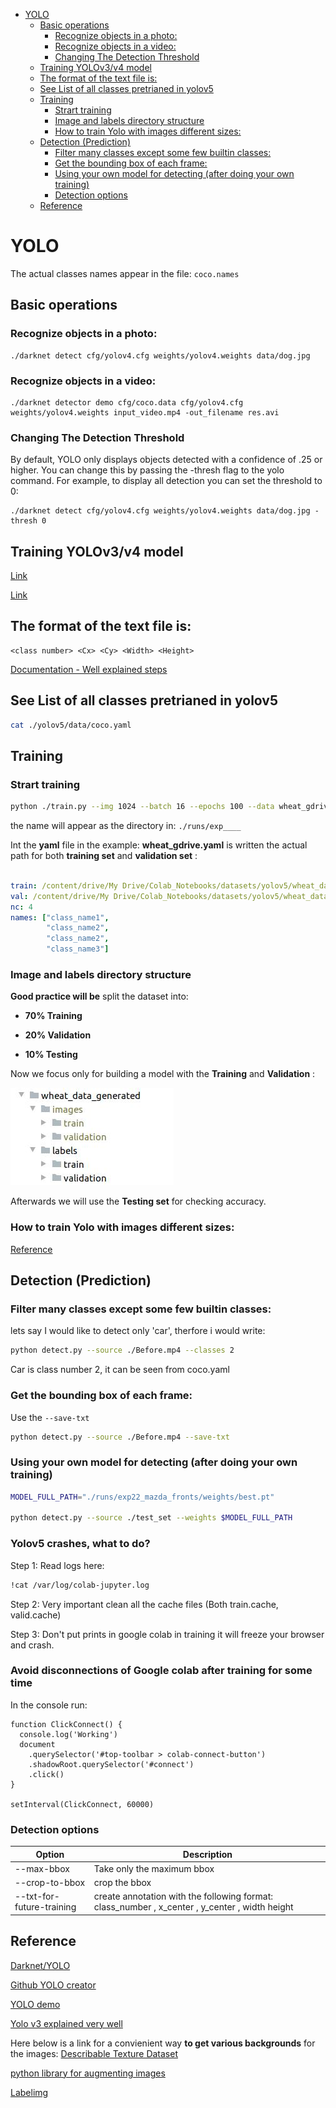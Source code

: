 <!--ts-->
   * [YOLO](#yolo)
      * [Basic operations](#basic-operations)
         * [Recognize objects in a photo:](#recognize-objects-in-a-photo)
         * [Recognize objects in a video:](#recognize-objects-in-a-video)
         * [Changing The Detection Threshold](#changing-the-detection-threshold)
      * [Training YOLOv3/v4 model](#training-yolov3v4-model)
      * [The format of the text file is:](#the-format-of-the-text-file-is)
      * [See List of all classes pretrianed in yolov5](#see-list-of-all-classes-pretrianed-in-yolov5)
      * [Training](#training)
         * [Strart training](#strart-training)
         * [Image and labels directory structure](#image-and-labels-directory-structure)
         * [How to train Yolo with images different sizes:](#how-to-train-yolo-with-images-different-sizes)
      * [Detection (Prediction)](#detection-prediction)
         * [Filter many classes except some few builtin classes:](#filter-many-classes-except-some-few-builtin-classes)
         * [Get the bounding box of each frame:](#get-the-bounding-box-of-each-frame)
         * [Using your own model for detecting (after doing your own training)](#using-your-own-model-for-detecting-after-doing-your-own-training)
         * [Detection options](#detection-options)
      * [Reference](#reference)

<!-- Added by: gil_diy, at: 2020-10-25T13:28+02:00 -->

<!--te-->


#  YOLO


The actual classes names appear in the file: `coco.names`

## Basic operations

### Recognize objects in a photo:
```
./darknet detect cfg/yolov4.cfg weights/yolov4.weights data/dog.jpg
```

### Recognize objects in a video:
```
./darknet detector demo cfg/coco.data cfg/yolov4.cfg weights/yolov4.weights input_video.mp4 -out_filename res.avi
```


### Changing The Detection Threshold

By default, YOLO only displays objects detected with a confidence of .25 or higher. You can change this by passing the -thresh <val> flag to the yolo command. For example, to display all detection you can set the threshold to 0:

```
./darknet detect cfg/yolov4.cfg weights/yolov4.weights data/dog.jpg -thresh 0
```

## Training YOLOv3/v4 model

[Link](https://machinelearningmastery.com/how-to-perform-object-detection-with-yolov3-in-keras/)

[Link](https://blog.paperspace.com/how-to-implement-a-yolo-object-detector-in-pytorch/)


## The format of the text file is:

```
<class number> <Cx> <Cy> <Width> <Height>
```

[Documentation - Well explained steps](https://github.com/AlexeyAB/darknet#how-to-train-to-detect-your-custom-objects)




## See List of all classes pretrianed in yolov5

```bash
cat ./yolov5/data/coco.yaml
```

## Training 

### Strart training

```bash
python ./train.py --img 1024 --batch 16 --epochs 100 --data wheat_gdrive.yaml --cfg models/yolov5s.yaml --name wheat_model
```

the name will appear as the directory in: `./runs/exp____`

Int the **yaml** file in the example: **wheat_gdrive.yaml** is written the actual path for both **training set** and **validation set** :

```yaml

train: /content/drive/My Drive/Colab_Notebooks/datasets/yolov5/wheat_data_generated/images/train
val: /content/drive/My Drive/Colab_Notebooks/datasets/yolov5/wheat_data_generated/images/validation
nc: 4
names: ["class_name1",
        "class_name2",
        "class_name2",
        "class_name3"]
```

### Image and labels directory structure

**Good practice will be** split the dataset into:

*  **70% Training** 

* **20% Validation**

* **10% Testing**

Now we focus only for building a model with the **Training** and **Validation** :

<p> <!-- style="width:400px;" -->
  <img src="images/yolo/file_hierarchy_structure.jpeg" title="tool tip here">
</p>

Afterwards we will use the **Testing set** for checking accuracy.

### How to train Yolo with images different sizes:

[Reference](https://stackoverflow.com/questions/49450829/darknet-yolo-image-size)



## Detection (Prediction)

### Filter many classes except some few builtin classes:

lets say I would like to detect only 'car', therfore i would write:

```bash
python detect.py --source ./Before.mp4 --classes 2
```

Car is class number 2, it can be seen from coco.yaml


### Get the bounding box of each frame:

Use the `--save-txt`

```bash
python detect.py --source ./Before.mp4 --save-txt
```

### Using your own model for detecting (after doing your own training)


```bash
MODEL_FULL_PATH="./runs/exp22_mazda_fronts/weights/best.pt"

python detect.py --source ./test_set --weights $MODEL_FULL_PATH
```


### Yolov5 crashes, what to do?

Step 1: Read logs here:
```bash
!cat /var/log/colab-jupyter.log
```

Step 2: Very important clean all the cache files (Both train.cache, valid.cache)

Step 3: Don't put prints in google colab in training it will freeze your browser and crash.

### Avoid disconnections of Google colab after training for some time

In the console run:

```
function ClickConnect() {
  console.log('Working')
  document
    .querySelector('#top-toolbar > colab-connect-button')
    .shadowRoot.querySelector('#connect')
    .click()
}

setInterval(ClickConnect, 60000)
```

### Detection options

Option | Description
------------|-----
--max-bbox | Take only the maximum bbox
--crop-to-bbox | crop the bbox
--txt-for-future-training | create annotation with the following format: class_number , x_center , y_center , width height 


## Reference

[Darknet/YOLO](https://pjreddie.com/darknet/)

[Github YOLO creator](https://github.com/pjreddie)

[YOLO demo](https://robocademy.com/2020/05/01/a-gentle-introduction-to-yolo-v4-for-object-detection-in-ubuntu-20-04/)

[Yolo v3 explained very well](https://towardsdatascience.com/yolo-v3-object-detection-53fb7d3bfe6b)


Here below is a link for a convienient way **to get various backgrounds** for the images:
[Describable Texture Dataset](https://www.robots.ox.ac.uk/~vgg/data/dtd/)

[python library for augmenting images](https://github.com/aleju/imgaug)

[Labelimg](https://github.com/tzutalin/labelImg)